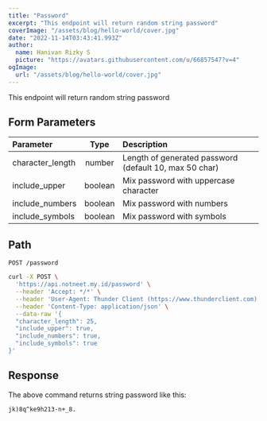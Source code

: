 ```yaml
---
title: "Password"
excerpt: "This endpoint will return random string password"
coverImage: "/assets/blog/hello-world/cover.jpg"
date: "2022-11-14T03:43:41.993Z"
author:
  name: Hanivan Rizky S
  picture: "https://avatars.githubusercontent.com/u/66857547?v=4"
ogImage:
  url: "/assets/blog/hello-world/cover.jpg"
---
```


This endpoint will return random string password

## Form Parameters
| Parameter        |  Type   | Description                                            |
| :--------------- | :-----: | :----------------------------------------------------- |
| character_length | number  | Length of generated password (default 10, max 50 char) |
| include_upper    | boolean | Mix password with uppercase character                  |
| include_numbers  | boolean | Mix password with numbers                              |
| include_symbols  | boolean | Mix password with symbols                              |

## Path
```
POST /password
```


```bash
curl -X POST \
  'https://api.notneet.my.id/password' \
  --header 'Accept: */*' \
  --header 'User-Agent: Thunder Client (https://www.thunderclient.com)' \
  --header 'Content-Type: application/json' \
  --data-raw '{
  "character_length": 25,
  "include_upper": true,
  "include_numbers": true,
  "include_symbols": true
}'
```

## Response

The above command returns string password like this:

```
jk)8q^ke9h213-n+_8.
```

